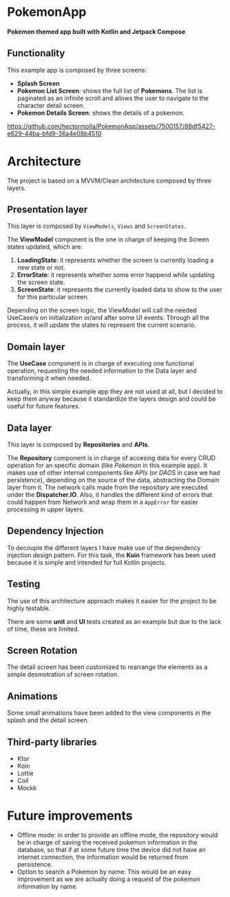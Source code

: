# PokemonApp
#### Pokemon themed app built with Kotlin and Jetpack Compose

## Functionality
This example app is composed by three screens:
- **Splash Screen**
- **Pokemon List Screen**: shows the full list of **Pokemons**. The list is paginated as an infinite scroll and allows the user to navigate to the character detail screen.
- **Pokemon Details Screen**: shows the details of a pokemon.


https://github.com/hectormolla/PokemonApp/assets/7500157/88df5427-e629-44ba-bfd9-36a4e08b4510


# Architecture
The project is based on a MVVM/Clean architecture composed by three layers.

## Presentation layer
This layer is composed by `ViewModels`, `Views` and `ScreenStates`.

The **ViewModel** component is the one in charge of keeping the Screen states updated, which are:
1. **LoadingState**: it represents whether the screen is currently loading a new state or not.
2. **ErrorState**: it represents whether some error happend while updating the screen state.
3. **ScreenState**: it represents the currently loaded data to show to the user for this particular screen. 

Depending on the screen logic, the ViewModel will call the needed UseCase/s on initialization or/and after some UI events. Through all the process, it will update the states to represent the current scenario.

## Domain layer
The **UseCase** component is in charge of executing one functional operation, requesting the needed information to the Data layer and transforming it when needed.

Actually, in this simple example app they are not used at all, but I decided to keep them anyway because it standardize the layers design and could be useful for future features.

## Data layer
This layer is composed by **Repositories** and **APIs**.

The **Repository** component is in charge of accesing data for every CRUD operation for an specific domain (like *Pokemon* in this example app). It makes use of other internal components like *APIs* (or *DAOS* 
in case we had persistence), depending on the source of the data, abstracting the Domain layer from it. The network calls made from the repository are executed under the **Dispatcher.IO**.
Also, it handles the different kind of errors that could happen from Network and wrap them in a `AppError` for easier processing in upper layers.

## Dependency Injection
To decouple the different layers I have make use of the dependency injection design pattern.
For this task, the **Koin** framework has been used because it is simple and intended for full Kotlin projects.

## Testing
The use of this architecture approach makes it easier for the project to be highly testable.

There are some **unit** and **UI** tests created as an example but due to the lack of time, these are limited.

## Screen Rotation
The detail screen has been customized to rearrange the elements as a simple desmotration of screen rotation.

## Animations
Some small animations have been added to the view components in the splash and the detail screen.

## Third-party libraries
- Ktor
- Koin
- Lottie
- Coil
- Mockk

# Future improvements
- Offline mode: in order to provide an offline mode, the repository would be in charge of saving the received pokemon information in the database, so that if at some future time the device did not have an internet connection, the information would be returned from persistence.
- Option to search a Pokemon by name: This would be an easy improvement as we are actually doing a request of the pokemon information by name.






